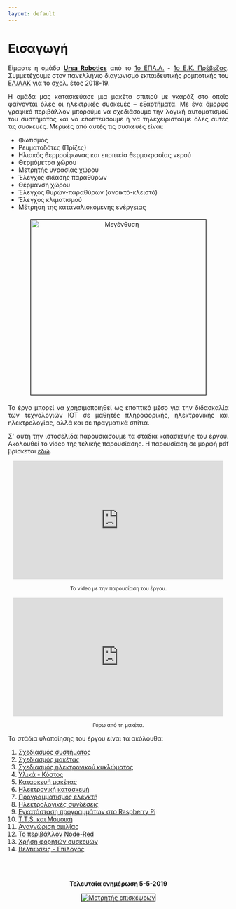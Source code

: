 ```yaml
---
layout: default
---
```

<div style="text-align: justify;">
 <h1>Εισαγωγή</h1>
 <p>Είμαστε η ομάδα <b><a href="{{site.baseurl}}/about.html"  title="Λίγα λόγια για εμάς.">Ursa Robotics</a></b> από το <a href="http://1epal-prevez.pre.sch.gr/" target="_blank" title="Μετάβαση">1ο ΕΠΑ.Λ.</a> - <a href="http://1sek-prevez.pre.sch.gr/" target="_blank" title="Μετάβαση">1ο Ε.Κ. Πρέβεζας</a>. Συμμετέχουμε στον πανελλήνιο διαγωνισμό εκπαιδευτικής ρομποτικής του <a href="https://robotics.ellak.gr/" target="_blank" title="Μετάβαση">ΕΛ/ΛΑΚ</a> για το σχολ. έτος 2018-19.</p>

 <p>Η ομάδα μας κατασκεύασε μια μακέτα σπιτιού με γκαράζ στο οποίο φαίνονται όλες οι ηλεκτρικές συσκευές –
    εξαρτήματα. Με ένα όμορφο γραφικό περιβάλλον μπορούμε να σχεδιάσουμε την λογική αυτοματισμού του συστήματος
    και να εποπτεύσουμε ή να τηλεχειριστούμε όλες αυτές τις συσκευές. Μερικές από αυτές τις συσκευές είναι:</p>
  <ul>
   <li>Φωτισμός</li>
   <li>Ρευματοδότες (Πρίζες)</li>
   <li>Ηλιακός θερμοσίφωνας και εποπτεία θερμοκρασίας νερού</li>
   <li>Θερμόμετρα χώρου</li>
   <li>Μετρητής υγρασίας χώρου</li>
   <li>Έλεγχος σκίασης παραθύρων</li>
   <li>Θέρμανση χώρου</li>
   <li>Έλεγχος θυρών-παραθύρων (ανοικτό-κλειστό)</li>
   <li>Έλεγχος κλιματισμού</li>
   <li>Μέτρηση της καταναλισκόμενης ενέργειας</li>
  </ul>
 <center>
  <a href="{{ "/assets/images/maketa_teliki.jpg" | relative_url }}" onclick="return hs.expand(this)" class="highslide" target="_self">
   <img src="{{ "/assets/images/maketa_teliki_small.jpg" | relative_url }}" alt="Μεγένθυση" title="Μεγένθυση" style="float: center; margin: 5px; border: 1px solid #000000; width: 400px;">
  </a>
 </center>
 <p>Το έργο μπορεί να χρησιμοποιηθεί ως εποπτικό μέσο για την διδασκαλία των τεχνολογιών IOT σε μαθητές πληροφορικής, ηλεκτρονικής και ηλεκτρολογίας, αλλά και σε πραγματικά σπίτια.</p>
 <p>Σ' αυτή την ιστοσελίδα παρουσιάσουμε τα στάδια κατασκευής του έργου. Ακολουθεί το video της τελικής παρουσίασης. Η παρουσίαση σε μορφή pdf βρίσκεται <a href="https://github.com/stav98/UrsaRobotics_SmartHome/blob/master/documentation/SmartHome_%CE%A0%CE%B1%CF%81%CE%BF%CF%85%CF%83%CE%AF%CE%B1%CF%83%CE%B7.pdf" target="_blank">εδώ</a>.</p>
 <center>
   <iframe allowfullscreen="" frameborder="0" height="270" src="https://www.youtube.com/embed/EgXMZQicLHs" width="480"></iframe>
   <p><small>Το video με την παρουσίαση του έργου.</small></p>
 </center>
 <center>
   <iframe allowfullscreen="" frameborder="0" height="270" src="https://www.youtube.com/embed/UdXU7kbgIFc" width="480"></iframe>
   <p><small>Γύρω από τη μακέτα.</small></p>
 </center>
 <p>Τα στάδια υλοποίησης του έργου είναι τα ακόλουθα:</p>
  <ol>
   <li><a href="{{site.baseurl}}/task1.html"  title="Μετάβαση">Σχεδιασμός συστήματος</a></li>
   <li><a href="{{site.baseurl}}/task2.html"  title="Μετάβαση">Σχεδιασμός μακέτας</a></li>
   <li><a href="{{site.baseurl}}/task3.html"  title="Μετάβαση">Σχεδιασμός ηλεκτρονικού κυκλώματος</a></li>
   <li><a href="{{site.baseurl}}/task4.html"  title="Μετάβαση">Υλικά - Κόστος</a></li>
   <li><a href="{{site.baseurl}}/task5.html"  title="Μετάβαση">Κατασκευή μακέτας</a></li>
   <li><a href="{{site.baseurl}}/task6.html"  title="Μετάβαση">Ηλεκτρονική κατασκευή</a></li>
   <li><a href="{{site.baseurl}}/task7.html"  title="Μετάβαση">Προγραμματισμός ελεγκτή</a></li>
   <li><a href="{{site.baseurl}}/task8.html"  title="Μετάβαση">Ηλεκτρολογικές συνδέσεις</a></li>
   <li><a href="{{site.baseurl}}/task9.html"  title="Μετάβαση">Εγκατάσταση προγραμμάτων στο Raspberry Pi</a></li>
   <li><a href="{{site.baseurl}}/task10.html"  title="Μετάβαση">T.T.S. και Μουσική</a></li>
   <li><a href="{{site.baseurl}}/task11.html"  title="Μετάβαση">Αναγνώριση ομιλίας</a></li>
   <li><a href="{{site.baseurl}}/task12.html"  title="Μετάβαση">Το περιβάλλον Node-Red</a></li>
   <li><a href="{{site.baseurl}}/task13.html"  title="Μετάβαση">Χρήση φορητών συσκευών</a></li>
   <li><a href="{{site.baseurl}}/task14.html"  title="Μετάβαση">Βελτιώσεις - Επίλογος</a></li>
  </ol>
 <br><br>
 <p><center><b>Τελευταία ενημέρωση 5-5-2019</b></center></p>
 <p><center>
   <a href="https://smallseotools.com/visitor-hit-counter/" target="_blank" title="Visitor Hit Counter">
   <img src="https://smallseotools.com/counterDisplay?code=4d886149e574616f5b46ac333233c7c6&style=0013&pad=5&type=ip& initCount=10"  title="Μετρητής επισκέψεων" Alt="Μετρητής επισκέψεων" border="1">
 </a></center></p>
</div>
